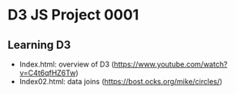 # D3 JS Project 0001

## Learning D3

- Index.html: overview of D3 (https://www.youtube.com/watch?v=C4t6qfHZ6Tw)
- Index02.html: data joins (https://bost.ocks.org/mike/circles/)
